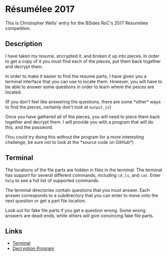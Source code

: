 # Résumélee 2017
This is Christopher Wells' entry for the BSides RoC's 2017 Résumélee competition.

## Description
I have taken my resume, encrypted it, and broken it up into pieces. In order to get a copy of it you must find each of the pieces, put them back together and decrypt them.

In order to make it easier to find the resume parts, I have given you a terminal interface that you can use to locate them. However, you will have to be able to answer some questions in order to learn where the peices are located.

(If you don't feel like answering the questions, there are some \*other\* ways to find the pieces, certainly don't look at `output.js`)

Once you have gathered all of the pieces, you will need to piece them back together and decrypt them. I will provide you with a program that will do this, and the password.

(You could try doing this without the program for a more interesting challenge, be sure not to look at the \*source code on GitHub\*)

## Terminal
The locations of the file parts are hidden in files in the terminal. The terminal has support for several different commands, including `cd` ,`ls`, and `cat`. Enter `help` to see a full list of supported commands.

The terminal directories contain questions that you must answer. Each answer corresponds to a subdirectory that you can enter to move onto the next question or get a part file location.

Look out for fake file parts if you get a question wrong. Some wrong answers are dead-ends, while others will give convincing fake file parts.

## Links
* [Terminal](terminal.html)
* [Decryption Program](program.html)
